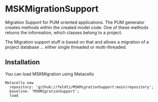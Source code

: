 # MSKMigrationSupport
Migration Support for PUM oriented applications. The PUM generator creates methods within the created
model code. One of these methods returns the information, which classes belong to a project.

The Migration support stuff is based on that and allows a migration of a project database ... either 
single threaded or multi-threaded.

## Installation

You can load MSKMigration using Metacello

```Smalltalk
Metacello new
  repository: 'github://feldti/MSKMigrationSupport:main/repository';
  baseline: 'MSKMigrationSupport';
  load 
```

